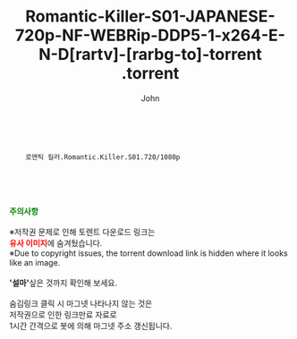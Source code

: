 ﻿---
layout: post
title:  "                   Romantic-Killer-S01-JAPANESE-720p-NF-WEBRip-DDP5-1-x264-E-N-D[rartv]-[rarbg-to]-torrent                .torrent"
author: John
categories: [ 애니/만화 ]
tags: [  ]
image:  
description: "                   Romantic-Killer-S01-JAPANESE-720p-NF-WEBRip-DDP5-1-x264-E-N-D[rartv]-[rarbg-to]-torrent                 torrent 정보 공유"
toc: true
toc_sticky: true
---

<br>

        로맨틱 킬러.Romantic.Killer.S01.720/1080p    
    
<br><br><br>
<p data-ke-size="size16"><b><span style="color: green;">주의사항</span></b><br /><br />※저작권 문제로 인해 토렌트 다운로드 링크는<br /><b><span style="color: red;">유사 이미지</span></b>에 숨겨뒀습니다.<br />※Due to copyright issues, the torrent download link is hidden where it looks like an image.<br /><br /><b>'설마'</b>싶은 것까지 확인해 보세요.<br /><br />숨김링크 클릭 시 마그넷 나타나지 않는 것은<br />저작권으로 인한 링크만료 자료로<br />1시간 간격으로 봇에 의해 마그넷 주소 갱신됩니다.</p>
